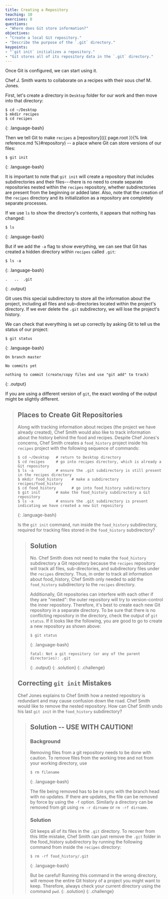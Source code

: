```yaml
---
title: Creating a Repository
teaching: 10
exercises: 0
questions:
- "Where does Git store information?"
objectives:
- "Create a local Git repository."
- "Describe the purpose of the `.git` directory."
keypoints:
- "`git init` initializes a repository."
- "Git stores all of its repository data in the `.git` directory."
---
```


Once Git is configured,
we can start using it.

Chef J. Smith wants to collaborate on a recipes with their sous chef M. Jones.

First, let's create a directory in `Desktop` folder for our work and then move into that directory:

~~~
$ cd ~/Desktop
$ mkdir recipes
$ cd recipes
~~~
{: .language-bash}

Then we tell Git to make `recipes` a [repository]({{ page.root }}{% link reference.md %}#repository)
-- a place where Git can store versions of our files:


~~~
$ git init
~~~
{: .language-bash}

It is important to note that `git init` will create a repository that
includes subdirectories and their files---there is no need to create
separate repositories nested within the `recipes` repository, whether
subdirectories are present from the beginning or added later. Also, note
that the creation of the `recipes` directory and its initialization as a
repository are completely separate processes.

If we use `ls` to show the directory's contents,
it appears that nothing has changed:

~~~
$ ls
~~~
{: .language-bash}

But if we add the `-a` flag to show everything,
we can see that Git has created a hidden directory within `recipes` called `.git`:

~~~
$ ls -a
~~~
{: .language-bash}

~~~
.	..	.git
~~~
{: .output}

Git uses this special subdirectory to store all the information about the project, 
including all files and sub-directories located within the project's directory.
If we ever delete the `.git` subdirectory,
we will lose the project's history.

We can check that everything is set up correctly
by asking Git to tell us the status of our project:

~~~
$ git status
~~~
{: .language-bash}
~~~
On branch master

No commits yet

nothing to commit (create/copy files and use "git add" to track)
~~~
{: .output}

If you are using a different version of `git`, the exact
wording of the output might be slightly different.

> ## Places to Create Git Repositories
>
> Along with tracking information about recipes (the project we have already created), 
> Chef Smith would also like to track information about the history behind the food and recipes.
> Despite Chef Jones's concerns, Chef Smith creates a `food_history` project inside his `recipes` 
> project with the following sequence of commands:
>
> ~~~
> $ cd ~/Desktop   # return to Desktop directory
> $ cd recipes     # go into recipes directory, which is already a Git repository
> $ ls -a          # ensure the .git subdirectory is still present in the recipes directory
> $ mkdir food_history    # make a subdirectory recipes/food_history
> $ cd food_history       # go into food_history subdirectory
> $ git init       # make the food_history subdirectory a Git repository
> $ ls -a          # ensure the .git subdirectory is present indicating we have created a new Git repository
> ~~~
> {: .language-bash}
>
> Is the `git init` command, run inside the `food_history` subdirectory, required for 
> tracking files stored in the `food_history` subdirectory?
> 
> > ## Solution
> >
> > No. Chef Smith does not need to make the `food_history` subdirectory a Git repository 
> > because the `recipes` repository will track all files, sub-directories, and 
> > subdirectory files under the `recipes` directory.  Thus, in order to track 
> > all information about food_history, Chef Smith only needed to add the `food_history` subdirectory
> > to the `recipes` directory.
> > 
> > Additionally, Git repositories can interfere with each other if they are "nested":
> > the outer repository will try to version-control
> > the inner repository. Therefore, it's best to create each new Git
> > repository in a separate directory. To be sure that there is no conflicting
> > repository in the directory, check the output of `git status`. If it looks
> > like the following, you are good to go to create a new repository as shown
> > above:
> >
> > ~~~
> > $ git status
> > ~~~
> > {: .language-bash}
> > ~~~
> > fatal: Not a git repository (or any of the parent directories): .git
> > ~~~
> > {: .output}
> {: .solution}
{: .challenge}
> ## Correcting `git init` Mistakes
> Chef Jones explains to Chef Smith how a nested repository is redundant and may cause confusion
> down the road. Chef Smith would like to remove the nested repository. How can Chef Smith undo 
> his last `git init` in the `food_history` subdirectory?
>
> > ## Solution -- USE WITH CAUTION!
> >
> > ### Background
> > Removing files from a git repository needs to be done with caution. To remove files from the working tree and not from your working directory, use
> > ~~~
> > $ rm filename
> > ~~~
> > {: .language-bash}
> > 
> > The file being removed has to be in sync with the branch head with no updates. If there are updates, the file can be removed by force by using the `-f` option. Similarly a directory can be removed from git using `rm -r dirname` or `rm -rf dirname`.
> >
> > ### Solution
> > Git keeps all of its files in the `.git` directory.
> > To recover from this little mistake, Chef Smith can just remove the `.git`
> > folder in the food_history subdirectory by running the following command from inside the `recipes` directory:
> >
> > ~~~
> > $ rm -rf food_history/.git
> > ~~~
> > {: .language-bash}
> >
> > But be careful! Running this command in the wrong directory, will remove
> > the entire Git history of a project you might want to keep. Therefore, always check your current directory using the
> > command `pwd`.
> {: .solution}
{: .challenge}
